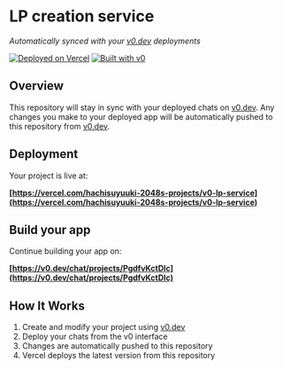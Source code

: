 # LP creation service

*Automatically synced with your [v0.dev](https://v0.dev) deployments*

[![Deployed on Vercel](https://img.shields.io/badge/Deployed%20on-Vercel-black?style=for-the-badge&logo=vercel)](https://vercel.com/hachisuyuuki-2048s-projects/v0-lp-service)
[![Built with v0](https://img.shields.io/badge/Built%20with-v0.dev-black?style=for-the-badge)](https://v0.dev/chat/projects/PgdfvKctDIc)

## Overview

This repository will stay in sync with your deployed chats on [v0.dev](https://v0.dev).
Any changes you make to your deployed app will be automatically pushed to this repository from [v0.dev](https://v0.dev).

## Deployment

Your project is live at:

**[https://vercel.com/hachisuyuuki-2048s-projects/v0-lp-service](https://vercel.com/hachisuyuuki-2048s-projects/v0-lp-service)**

## Build your app

Continue building your app on:

**[https://v0.dev/chat/projects/PgdfvKctDIc](https://v0.dev/chat/projects/PgdfvKctDIc)**

## How It Works

1. Create and modify your project using [v0.dev](https://v0.dev)
2. Deploy your chats from the v0 interface
3. Changes are automatically pushed to this repository
4. Vercel deploys the latest version from this repository
